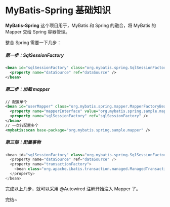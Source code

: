 # MyBatis-Spring 基础知识

**MyBatis-Spring** 这个项目用于，MyBatis 和 Spring 的融合，将 MyBatis 的 Mapper 交给 Spring 容器管理。

整合 Spring 需要一下几步：

##### 第一步：SqlSessionFactory

```xml
<bean id="sqlSessionFactory" class="org.mybatis.spring.SqlSessionFactoryBean">
  <property name="dataSource" ref="dataSource" />
</bean>
```

##### 第二步：加载 mapper

```xml
// 配置单个
<bean id="userMapper" class="org.mybatis.spring.mapper.MapperFactoryBean">
  <property name="mapperInterface" value="org.mybatis.spring.sample.mapper.UserMapper" />
  <property name="sqlSessionFactory" ref="sqlSessionFactory" />
</bean>
// 一次行配置多个
<mybatis:scan base-package="org.mybatis.spring.sample.mapper" />
```

##### 第三部：配置事物

```java
<bean id="sqlSessionFactory" class="org.mybatis.spring.SqlSessionFactoryBean">
  <property name="dataSource" ref="dataSource" />
  <property name="transactionFactory">
    <bean class="org.apache.ibatis.transaction.managed.ManagedTransactionFactory" />
  </property>
</bean>
```

完成以上几步，就可以采用 @Autowired 注解开始注入 Mapper 了。

完结~
